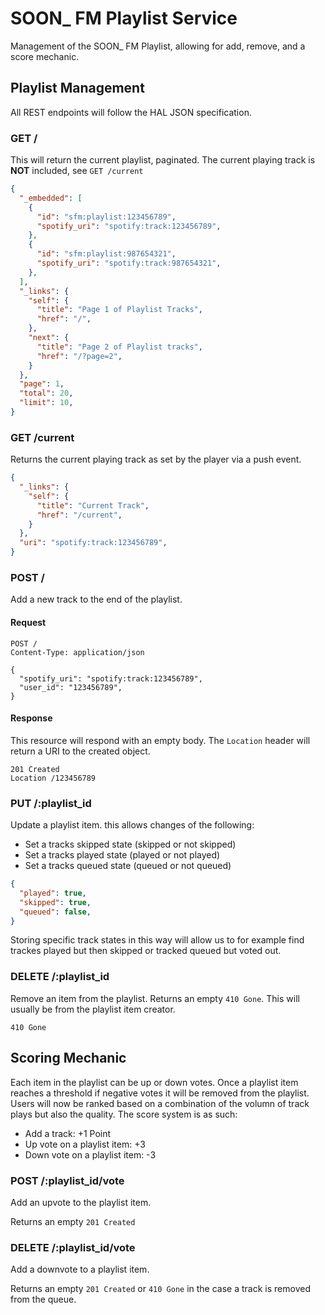 # SOON\_ FM Playlist Service

Management of the SOON_ FM Playlist, allowing for add, remove, and a score mechanic.

## Playlist Management

All REST endpoints will follow the HAL JSON specification.

### GET /

This will return the current playlist, paginated. The current playing track is **NOT** included, see `GET /current`

``` json
{
  "_embedded": [
    {
      "id": "sfm:playlist:123456789",
      "spotify_uri": "spotify:track:123456789",
    },  
    {
      "id": "sfm:playlist:987654321",
      "spotify_uri": "spotify:track:987654321",
    },
  ],
  "_links": {
    "self": {
      "title": "Page 1 of Playlist Tracks",
      "href": "/",
    },
    "next": {
      "title": "Page 2 of Playlist tracks",
      "href": "/?page=2",
    }
  },
  "page": 1,
  "total": 20,
  "limit": 10,
}
```

### GET /current

Returns the current playing track as set by the player via a push event.

``` json
{
  "_links": {
    "self": {
      "title": "Current Track",
      "href": "/current",
    }
  },
  "uri": "spotify:track:123456789",
}
```

### POST /

Add a new track to the end of the playlist.

#### Request

``` http
POST /
Content-Type: application/json

{
  "spotify_uri": "spotify:track:123456789",
  "user_id": "123456789",
}
```

#### Response

This resource will respond with an empty body. The `Location` header will return a URI to the created object.

``` http
201 Created
Location /123456789
```

### PUT /:playlist_id

Update a playlist item. this allows changes of the following:

* Set a tracks skipped state (skipped or not skipped)
* Set a tracks played state (played or not played)
* Set a tracks queued state (queued or not queued)

``` json
{
  "played": true,
  "skipped": true,
  "queued": false,
}
```

Storing specific track states in this way will allow us to for example find trackes played but then skipped or tracked queued but voted out.

### DELETE /:playlist_id

Remove an item from the playlist. Returns an empty `410 Gone`. This will usually be from the playlist item creator.

``` http
410 Gone
```

## Scoring Mechanic

Each item in the playlist can be up or down votes. Once a playlist item reaches a threshold if negative votes it will be removed from the playlist. Users will now be ranked based on a combination of the volumn of track plays but also the quality. The score system is as such:

- Add a track: +1 Point
- Up vote on a playlist item: +3
- Down vote on a playlist item: -3

### POST /:playlist_id/vote

Add an upvote to the playlist item.

Returns an empty `201 Created`

### DELETE /:playlist_id/vote

Add a downvote to a playlist item.

Returns an empty `201 Created` or `410 Gone` in the case a track is removed from the queue.
